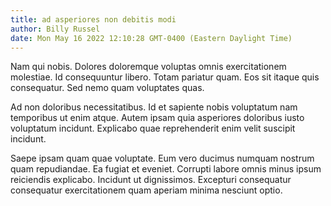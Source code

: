 ```yaml
---
title: ad asperiores non debitis modi
author: Billy Russel
date: Mon May 16 2022 12:10:28 GMT-0400 (Eastern Daylight Time)
---
```

Nam qui nobis. Dolores doloremque voluptas omnis exercitationem molestiae. Id consequuntur libero. Totam pariatur quam. Eos sit itaque quis consequatur. Sed nemo quam voluptates quas.

 Ad non doloribus necessitatibus. Id et sapiente nobis voluptatum nam temporibus ut enim atque. Autem ipsam quia asperiores doloribus iusto voluptatum incidunt. Explicabo quae reprehenderit enim velit suscipit incidunt.

 Saepe ipsam quam quae voluptate. Eum vero ducimus numquam nostrum quam repudiandae. Ea fugiat et eveniet. Corrupti labore omnis minus ipsum reiciendis explicabo. Incidunt ut dignissimos. Excepturi consequatur consequatur exercitationem quam aperiam minima nesciunt optio.